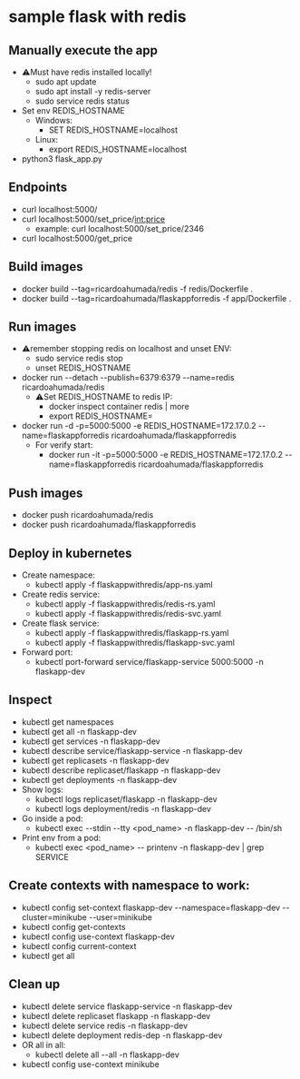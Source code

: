 # sample flask with redis

## Manually execute the app
- ⚠Must have redis installed locally!
	- sudo apt update
	- sudo apt install -y redis-server
	- sudo service redis status
- Set env REDIS_HOSTNAME
	- Windows: 
		- SET REDIS_HOSTNAME=localhost
	- Linux: 
		- export REDIS_HOSTNAME=localhost
- python3 flask_app.py

## Endpoints
- curl localhost:5000/
- curl localhost:5000/set_price/<int:price>
	- example: curl localhost:5000/set_price/2346
- curl localhost:5000/get_price


## Build images
- docker build --tag=ricardoahumada/redis -f redis/Dockerfile .
- docker build --tag=ricardoahumada/flaskappforredis -f app/Dockerfile .

## Run images
- ⚠remember stopping redis on localhost and unset ENV:
	- sudo service redis stop
	- unset REDIS_HOSTNAME
- docker run --detach --publish=6379:6379 --name=redis ricardoahumada/redis
	- ⚠Set REDIS_HOSTNAME to redis IP:
		- docker inspect container redis | more
		- export REDIS_HOSTNAME=<IP>
- docker run -d -p=5000:5000 -e REDIS_HOSTNAME=172.17.0.2  --name=flaskappforredis ricardoahumada/flaskappforredis
	- For verify start:
		- docker run -it -p=5000:5000 -e REDIS_HOSTNAME=172.17.0.2  --name=flaskappforredis ricardoahumada/flaskappforredis

## Push images
- docker push ricardoahumada/redis
- docker push ricardoahumada/flaskappforredis

## Deploy in kubernetes
- Create namespace:
	- kubectl apply -f flaskappwithredis/app-ns.yaml
- Create redis service:
	- kubectl apply -f flaskappwithredis/redis-rs.yaml
	- kubectl apply -f flaskappwithredis/redis-svc.yaml
- Create flask service:
	- kubectl apply -f flaskappwithredis/flaskapp-rs.yaml
	- kubectl apply -f flaskappwithredis/flaskapp-svc.yaml
- Forward port:
	- kubectl port-forward service/flaskapp-service 5000:5000 -n flaskapp-dev

## Inspect
- kubectl get namespaces
- kubectl get all -n flaskapp-dev
- kubectl get services -n flaskapp-dev
- kubectl describe service/flaskapp-service -n flaskapp-dev
- kubectl get replicasets -n flaskapp-dev
- kubectl describe replicaset/flaskapp -n flaskapp-dev
- kubectl get deployments -n flaskapp-dev
- Show logs:
	- kubectl logs replicaset/flaskapp -n flaskapp-dev 
	- kubectl logs deployment/redis -n flaskapp-dev 
- Go inside a pod:
	- kubectl exec --stdin --tty <pod_name> -n flaskapp-dev -- /bin/sh 
- Print env from a pod:
	- kubectl exec <pod_name> -- printenv -n flaskapp-dev | grep SERVICE

## Create contexts with namespace to work:
- kubectl config set-context flaskapp-dev --namespace=flaskapp-dev --cluster=minikube --user=minikube
- kubectl config get-contexts
- kubectl config use-context flaskapp-dev
- kubectl config current-context
- kubectl get all

## Clean up
- kubectl delete service flaskapp-service -n  flaskapp-dev
- kubectl delete replicaset flaskapp -n flaskapp-dev
- kubectl delete service redis -n  flaskapp-dev
- kubectl delete deployment redis-dep -n flaskapp-dev
- OR all in all:
	- kubectl delete all --all -n flaskapp-dev
- kubectl config use-context minikube

